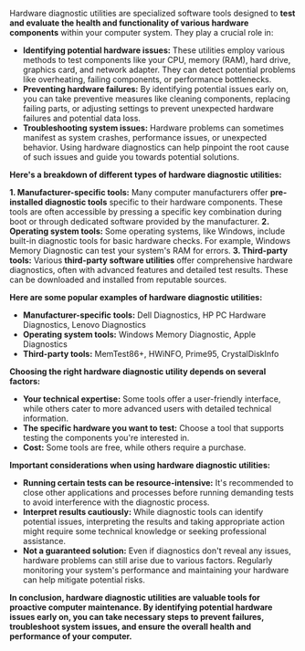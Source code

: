 Hardware diagnostic utilities are specialized software tools designed to **test and evaluate the health and functionality of various hardware components** within your computer system. They play a crucial role in:

- **Identifying potential hardware issues:** These utilities employ various methods to test components like your CPU, memory (RAM), hard drive, graphics card, and network adapter. They can detect potential problems like overheating, failing components, or performance bottlenecks.
- **Preventing hardware failures:** By identifying potential issues early on, you can take preventive measures like cleaning components, replacing failing parts, or adjusting settings to prevent unexpected hardware failures and potential data loss.
- **Troubleshooting system issues:** Hardware problems can sometimes manifest as system crashes, performance issues, or unexpected behavior. Using hardware diagnostics can help pinpoint the root cause of such issues and guide you towards potential solutions.

**Here's a breakdown of different types of hardware diagnostic utilities:**

**1. Manufacturer-specific tools:** Many computer manufacturers offer **pre-installed diagnostic tools** specific to their hardware components. These tools are often accessible by pressing a specific key combination during boot or through dedicated software provided by the manufacturer. **2. Operating system tools:** Some operating systems, like Windows, include built-in diagnostic tools for basic hardware checks. For example, Windows Memory Diagnostic can test your system's RAM for errors. **3. Third-party tools:** Various **third-party software utilities** offer comprehensive hardware diagnostics, often with advanced features and detailed test results. These can be downloaded and installed from reputable sources.

**Here are some popular examples of hardware diagnostic utilities:**

- **Manufacturer-specific tools:** Dell Diagnostics, HP PC Hardware Diagnostics, Lenovo Diagnostics
- **Operating system tools:** Windows Memory Diagnostic, Apple Diagnostics
- **Third-party tools:** MemTest86+, HWiNFO, Prime95, CrystalDiskInfo

**Choosing the right hardware diagnostic utility depends on several factors:**

- **Your technical expertise:** Some tools offer a user-friendly interface, while others cater to more advanced users with detailed technical information.
- **The specific hardware you want to test:** Choose a tool that supports testing the components you're interested in.
- **Cost:** Some tools are free, while others require a purchase.

**Important considerations when using hardware diagnostic utilities:**

- **Running certain tests can be resource-intensive:** It's recommended to close other applications and processes before running demanding tests to avoid interference with the diagnostic process.
- **Interpret results cautiously:** While diagnostic tools can identify potential issues, interpreting the results and taking appropriate action might require some technical knowledge or seeking professional assistance.
- **Not a guaranteed solution:** Even if diagnostics don't reveal any issues, hardware problems can still arise due to various factors. Regularly monitoring your system's performance and maintaining your hardware can help mitigate potential risks.

**In conclusion, hardware diagnostic utilities are valuable tools for proactive computer maintenance. By identifying potential hardware issues early on, you can take necessary steps to prevent failures, troubleshoot system issues, and ensure the overall health and performance of your computer.**
